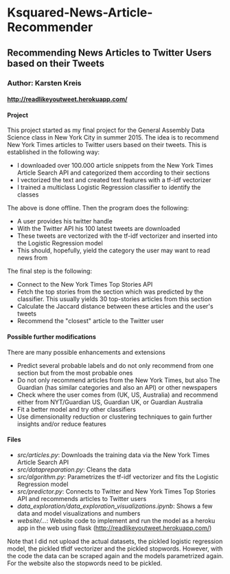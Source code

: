 # Ksquared-News-Article-Recommender

## Recommending News Articles to Twitter Users based on their Tweets

### Author: Karsten Kreis

#### http://readlikeyoutweet.herokuapp.com/

#### Project

This project started as my final project for the General Assembly Data Science class in New York City in summer 2015. The idea is to recommend New York Times articles to Twitter users based on their tweets. This is established in the following way:

* I downloaded over 100.000 article snippets from the New York Times Article Search API and categorized them according to their sections
* I vectorized the text and created text features with a tf-idf vectorizer
* I trained a multiclass Logistic Regression classifier to identify the classes

The above is done offline. Then the program does the following:

* A user provides his twitter handle
* With the Twitter API his 100 latest tweets are downloaded
* These tweets are vectorized with the tf-idf vectorizer and inserted into the Logistic Regression model
* This should, hopefully, yield the category the user may want to read news from

The final step is the following:

* Connect to the New York Times Top Stories API
* Fetch the top stories from the section which was predicted by the classifier. This usually yields 30 top-stories articles from this section
* Calculate the Jaccard distance between these articles and the user's tweets
* Recommend the "closest" article to the Twitter user


#### Possible further modifications

There are many possible enhancements and extensions

* Predict several probable labels and do not only recommend from one section but from the most probable ones
* Do not only recommend articles from the New York Times, but also The Guardian (has similar categories and also an API) or other newspapers
* Check where the user comes from (UK, US, Australia) and recommend either from NYT/Guardian US, Guardian UK, or Guardian Australia
* Fit a better model and try other classifiers
* Use dimensionality reduction or clustering techniques to gain further insights and/or reduce features

#### Files

* *src/articles.py*: Downloads the training data via the New York Times Article Search API
* *src/datapreparation.py*: Cleans the data
* *src/algorithm.py*: Parametrizes the tf-idf vectorizer and fits the Logistic Regression model
* *src/predictor.py*: Connects to Twitter and New York Times Top Stories API and recommends articles to Twitter users
* *data_exploration/data_exploration_visualizations.ipynb*: Shows a few data and model visualizations and numbers
* *website/...*: Website code to implement and run the model as a heroku app in the web using flask (http://readlikeyoutweet.herokuapp.com/)

Note that I did not upload the actual datasets, the pickled logistic regression model, the pickled tfidf vectorizer and the pickled stopwords. However, with the code the data can be scraped again and the models parametrized again. For the website also the stopwords need to be pickled.

